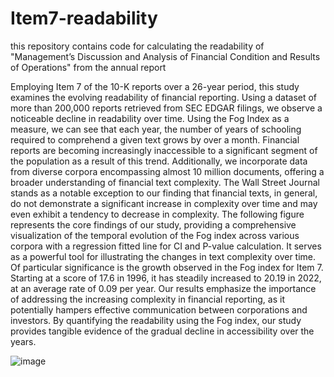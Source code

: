 # Item7-readability
this repository contains code for calculating the readability of "Management’s Discussion and Analysis of Financial Condition and Results of Operations" from the annual report

Employing Item 7 of the 10-K reports over a 26-year period, this study examines the evolving readability of financial reporting. Using a dataset of more than 200,000 reports retrieved from SEC EDGAR filings, we observe a noticeable decline in readability over time. Using the Fog Index as a measure, we can see that each year, the number of years of schooling required to comprehend a given text grows by over a month. Financial reports are becoming increasingly inaccessible to a significant segment of the population as a result of this trend. Additionally, we incorporate data from diverse corpora encompassing almost 10 million documents, offering a broader understanding of financial text complexity. The Wall Street Journal stands as a notable exception to our finding that financial texts, in general, do not demonstrate a significant increase in complexity over time and may even exhibit a tendency to decrease in complexity.
The following figure represents the core findings of our study, providing a comprehensive visualization of the temporal evolution of the Fog index across various corpora with a regression fitted line for CI and P-value calculation. It serves as a powerful tool for illustrating the changes in text complexity over time. Of particular significance is the growth observed in the Fog index for Item 7. Starting at a score of 17.6 in 1996, it has steadily increased to 20.19 in 2022, at an average rate of 0.09 per year. Our results emphasize the importance of addressing the increasing complexity in financial reporting, as it potentially hampers effective communication between corporations and investors. By quantifying the readability using the Fog index, our study provides tangible evidence of the gradual decline in accessibility over the years. 


![image](https://github.com/dannylesmy/Item7-readability/assets/63964315/3c4a4af1-446d-4937-958f-090bb742b569)

